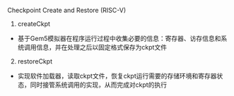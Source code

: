 Checkpoint Create and Restore (RISC-V)
1. createCkpt
  - 基于Gem5模拟器在程序运行过程中收集必要的信息：寄存器、访存信息和系统调用信息，并在处理之后以固定格式保存为ckpt文件
  2. restoreCkpt
  - 实现软件加载器，读取ckpt文件，恢复ckpt运行需要的存储环境和寄存器状态，同时接管系统调用的实现，从而完成对ckpt的执行
  